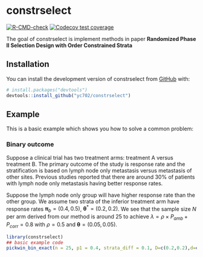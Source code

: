 
# constrselect

<!-- badges: start -->
[![R-CMD-check](https://github.com/yc702/constrselect/actions/workflows/R-CMD-check.yaml/badge.svg)](https://github.com/yc702/constrselect/actions/workflows/R-CMD-check.yaml)
[![Codecov test coverage](https://codecov.io/gh/yc702/constrselect/branch/master/graph/badge.svg)](https://app.codecov.io/gh/yc702/constrselect?branch=master)
<!-- badges: end -->

The goal of constrselect is implement methods in paper **Randomized Phase II Selection Design with Order Constrained Strata**

## Installation

You can install the development version of constrselect from [GitHub](https://github.com/) with:

``` r
# install.packages("devtools")
devtools::install_github("yc702/constrselect")
```

## Example

This is a basic example which shows you how to solve a common problem:

### Binary outcome

Suppose a clinical trial has two treatment arms: treatment A versus treatment B. The primary outcome of the study is response rate and the stratification is based on lymph node only metastasis versus metastasis of other sites. Previous studies reported that there are around 30\% of patients with lymph node only metastasis having better response rates. 

Suppose the lymph node only group will have higher response rate than the other group. We assume two strata of the inferior treatment arm have response rates $\bm \pi_b = (0.4, 0.5)$, $\bm \theta^*= (0.2, 0.2)$. We see that the sample size $N$ per arm derived from our method is around 25 to achieve $\lambda = \rho \times P_{amb}+P_{corr}= 0.8$ with $\rho = 0.5$ and $\bm \theta = (0.05,0.05)$. 
``` r
library(constrselect)
## basic example code
pickwin_bin_exact(n = 25, p1 = 0.4, strata_diff = 0.1, D=c(0.2,0.2),d=c(0.05,0.05),prop.strat=0.3,study="Constrained")


```

